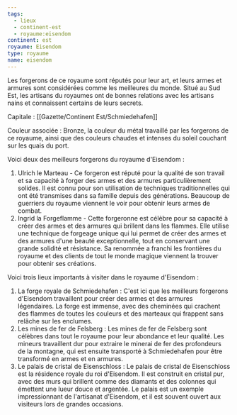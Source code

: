 ```yaml
---
tags:
  - lieux
  - continent-est
  - royaume:eisendom
continent: est
royaume: Eisendom
type: royaume
name: eisendom
---
```


Les forgerons de ce royaume sont réputés pour leur art, et leurs armes et armures sont considérées comme les meilleures du monde. Situé au Sud Est, les artisans du royaumes ont de bonnes relations avec les artisans nains et connaissent certains de leurs secrets.

Capitale : [[Gazette/Continent Est/Schmiedehafen]]

Couleur associée : Bronze, la couleur du métal travaillé par les forgerons de ce royaume, ainsi que des couleurs chaudes et intenses du soleil couchant sur les quais du port.

Voici deux des meilleurs forgerons du royaume d'Eisendom :

1. Ulrich le Marteau - Ce forgeron est réputé pour la qualité de son travail et sa capacité à forger des armes et des armures particulièrement solides. Il est connu pour son utilisation de techniques traditionnelles qui ont été transmises dans sa famille depuis des générations. Beaucoup de guerriers du royaume viennent le voir pour obtenir leurs armes de combat.
2. Ingrid la Forgeflamme - Cette forgeronne est célèbre pour sa capacité à créer des armes et des armures qui brillent dans les flammes. Elle utilise une technique de forgeage unique qui lui permet de créer des armes et des armures d'une beauté exceptionnelle, tout en conservant une grande solidité et résistance. Sa renommée a franchi les frontières du royaume et des clients de tout le monde magique viennent la trouver pour obtenir ses créations.

Voici trois lieux importants à visiter dans le royaume d'Eisendom :

1. La forge royale de Schmiedehafen : C'est ici que les meilleurs forgerons d'Eisendom travaillent pour créer des armes et des armures légendaires. La forge est immense, avec des cheminées qui crachent des flammes de toutes les couleurs et des marteaux qui frappent sans relâche sur les enclumes.
2. Les mines de fer de Felsberg : Les mines de fer de Felsberg sont célèbres dans tout le royaume pour leur abondance et leur qualité. Les mineurs travaillent dur pour extraire le minerai de fer des profondeurs de la montagne, qui est ensuite transporté à Schmiedehafen pour être transformé en armes et en armures.
3. Le palais de cristal de Eisenschloss : Le palais de cristal de Eisenschloss est la résidence royale du roi d'Eisendom. Il est construit en cristal pur, avec des murs qui brillent comme des diamants et des colonnes qui émettent une lueur douce et argentée. Le palais est un exemple impressionnant de l'artisanat d'Eisendom, et il est souvent ouvert aux visiteurs lors de grandes occasions.